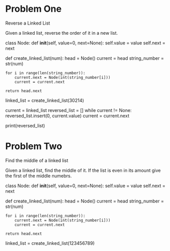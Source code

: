 # Problem One

Reverse a Linked List

Given a linked list, reverse the order of it in a new list.

class Node:
    def __init__(self, value=0, next=None):
        self.value = value
        self.next = next

def create_linked_list(num):
    head = Node()
    current = head
    string_number = str(num)

    for i in range(len(string_number)):
        current.next = Node(int(string_number[i]))
        current = current.next

    return head.next

linked_list = create_linked_list(30214)

current = linked_list
reversed_list = []
while current != None:
    reversed_list.insert(0, current.value)
    current = current.next

print(reversed_list)


# Problem Two

Find the middle of a linked list

Given a linked list, find the middle of it. If the list is even in its amount give the first of the middle numebrs.

class Node:
    def __init__(self, value=0, next=None):
        self.value = value
        self.next = next

def create_linked_list(num):
    head = Node()
    current = head
    string_number = str(num)

    for i in range(len(string_number)):
        current.next = Node(int(string_number[i]))
        current = current.next

    return head.next

linked_list = create_linked_list(123456789)

